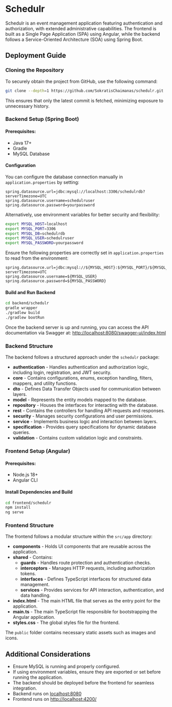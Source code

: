 # Schedulr

Schedulr is an event management application featuring authentication and authorization, with extended administrative capabilities. The frontend is built as a Single Page Application (SPA) using Angular, while the backend follows a Service-Oriented Architecture (SOA) using Spring Boot.

## Deployment Guide

### Cloning the Repository
To securely obtain the project from GitHub, use the following command:
```sh
git clone --depth=1 https://github.com/SokratisChaimanas/schedulr.git
```
This ensures that only the latest commit is fetched, minimizing exposure to unnecessary history.

### Backend Setup (Spring Boot)
#### Prerequisites:
- Java 17+
- Gradle
- MySQL Database

#### Configuration
You can configure the database connection manually in `application.properties` by setting:
```properties
spring.datasource.url=jdbc:mysql://localhost:3306/schedulrdb?serverTimezone=UTC
spring.datasource.username=schedulruser
spring.datasource.password=yourpassword
```
Alternatively, use environment variables for better security and flexibility:
```sh
export MYSQL_HOST=localhost
export MYSQL_PORT=3306
export MYSQL_DB=schedulrdb
export MYSQL_USER=schedulruser
export MYSQL_PASSWORD=yourpassword
```
Ensure the following properties are correctly set in `application.properties` to read from the environment:
```properties
spring.datasource.url=jdbc:mysql://${MYSQL_HOST}:${MYSQL_PORT}/${MYSQL_DB}?serverTimezone=UTC
spring.datasource.username=${MYSQL_USER}
spring.datasource.password=${MYSQL_PASSWORD}
```

#### Build and Run Backend
```sh
cd backend/schedulr
gradle wrapper
./gradlew build
./gradlew bootRun
```

Once the backend server is up and running, you can access the API documentation via Swagger at:
[http://localhost:8080/swagger-ui/index.html](http://localhost:8080/swagger-ui/index.html)

### Backend Structure
The backend follows a structured approach under the `schedulr` package:
- **authentication** - Handles authentication and authorization logic, including login, registration, and JWT security.
- **core** - Contains configurations, enums, exception handling, filters, mappers, and utility functions.
- **dto** - Defines Data Transfer Objects used for communication between layers.
- **model** - Represents the entity models mapped to the database.
- **repository** - Houses the interfaces for interacting with the database.
- **rest** - Contains the controllers for handling API requests and responses.
- **security** - Manages security configurations and user permissions.
- **service** - Implements business logic and interaction between layers.
- **specification** - Provides query specifications for dynamic database queries.
- **validation** - Contains custom validation logic and constraints.

### Frontend Setup (Angular)
#### Prerequisites:
- Node.js 18+
- Angular CLI

#### Install Dependencies and Build
```sh
cd frontend/schedulr
npm install
ng serve
```

### Frontend Structure
The frontend follows a modular structure within the `src/app` directory:
- **components** - Holds UI components that are reusable across the application.
- **shared** - Contains:
  - **guards** - Handles route protection and authentication checks.
  - **interceptors** - Manages HTTP requests, including authorization tokens.
  - **interfaces** - Defines TypeScript interfaces for structured data management.
  - **services** - Provides services for API interaction, authentication, and data handling.
- **index.html** - The main HTML file that serves as the entry point for the application.
- **main.ts** - The main TypeScript file responsible for bootstrapping the Angular application.
- **styles.css** - The global styles file for the frontend.

The `public` folder contains necessary static assets such as images and icons.

## Additional Considerations
- Ensure MySQL is running and properly configured.
- If using environment variables, ensure they are exported or set before running the application.
- The backend should be deployed before the frontend for seamless integration.
- Backend runs on [localhost:8080](http://localhost:8080/)
- Frontend runs on [http://localhost:4200/](http://localhost:4200/)
